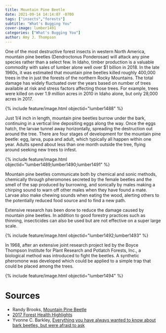 ```yaml
---
title: Mountain Pine Beetle
date: 2021-09-14 14:14:07 -0700
tags: ["insects","forests"]
subtitle: "What's Bugging You"
cover-image: lumber1491
categories: ["What's Bugging You"]
author: Amy J. Thompson
---
```


One of the most destructive forest insects in western North America, mountain pine beetles (Dendroctonus Ponderosae) will attack any pine species rather than a select few. In Idaho, timber production is a valuable commodity with sales of lumber alone well over $1 billion in 2018. In the late 1960s, it was estimated that mountain pine beetles killed roughly 400,000 trees in the in just the forests of the northern Rocky Mountains. The total damage has widely fluctuated over the years based on number of trees available at risk and stress factors affecting those trees. For example, trees were killed on over 1.9 million acres in 2010 in Idaho alone, but only 28,000 acres in 2017.

{% include feature/image.html objectid="lumber1488" %}

Just 1/4 inch in length, mountain pine beetles burrow under the bark, continuing in a vertical line depositing eggs along the way. Once the eggs hatch, the larvae tunnel away horizontally, spreading the destruction out around the tree. There are four stages of development for the mountain pine beetle: egg, larva, pupa and adult, which typically all happen within one year. Adults spend about less than one month outside the tree, flying around seeking new trees to infest.

{% include feature/image.html objectid="lumber1489;lumber1490;lumber1491" %}

Mountain pine beetles communicate both by chemical and sonic methods, chemically through pheromones secreted by the female beetles and the smell of the sap produced by burrowing, and sonically by males making a chirping sound to warn off other males when they have found a mate. Larvae also make chewing sounds when eating the wood, alerting others to the potentially reduced food source and to find a new path.

Extensive research has been done to reduce the damage caused by mountain pine beetles. In addition to good forestry practices such as thinning, insecticides can also be used but are not effective on a super large scale. 

{% include feature/image.html objectid="lumber1492;lumber1493" %}

In 1968, after an extensive joint research project led by the Boyce Thompson Institute for Plant Research and Potlatch Forests, Inc., a biological method was introduced to fight the beetles. A synthetic pheromone was developed which could be applied to a simple trap that could be placed among the trees.

{% include feature/image.html objectid="lumber1494" %}

# Sources

- Randy Brooks, [Mountain Pine Beetle](https://www.uidaho.edu/-/media/UIdaho-Responsive/Files/Extension/topic/forestry/ID16-Mountain-Pine-Beetle.pdf)
- [2017 Forest Health Highlights](https://www.fs.fed.us/foresthealth/docs/fhh/ID_FHH_2017.pdf)
- Yvonne C. Barkley, [Everything you have always wanted to know about bark beetles, but were afraid to ask](https://www.uidaho.edu/-/media/UIdaho-Responsive/Files/Extension/topic/forestry/ID26-Everything-you-wanted-to-know-about-bark-beetles.pdf)